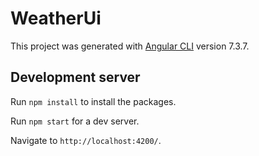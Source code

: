 # WeatherUi

This project was generated with [Angular CLI](https://github.com/angular/angular-cli) version 7.3.7.

## Development server

Run `npm install` to install the packages.

Run `npm start` for a dev server. 

Navigate to `http://localhost:4200/`.
